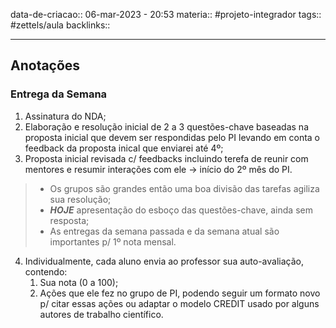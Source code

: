 data-de-criacao:: 06-mar-2023 - 20:53
materia:: #projeto-integrador 
tags:: #zettels/aula
backlinks:: 

---


## Anotações

### Entrega da Semana

1. Assinatura do NDA;
2. Elaboração e resolução inicial de 2 a 3 questões-chave baseadas na proposta inicial que devem ser respondidas pelo PI levando em conta o feedback da proposta inical que enviarei até 4º;
3. Proposta inicial revisada c/ feedbacks incluindo terefa de reunir com mentores e resumir interações com ele -> início do 2º mês do PI.

> - Os grupos são grandes então uma boa divisão das tarefas agiliza sua resolução;
> - ***HOJE*** apresentação do esboço das questões-chave, ainda sem resposta;
> - As entregas da semana passada e da semana atual são importantes p/ 1º nota mensal.

4. Individualmente, cada aluno envia ao professor sua auto-avaliação, contendo:
	1. Sua nota (0 a 100);
	2. Ações que ele fez no grupo de PI, podendo seguir um formato novo p/ citar essas ações ou adaptar o modelo CREDIT usado por alguns autores de trabalho científico.